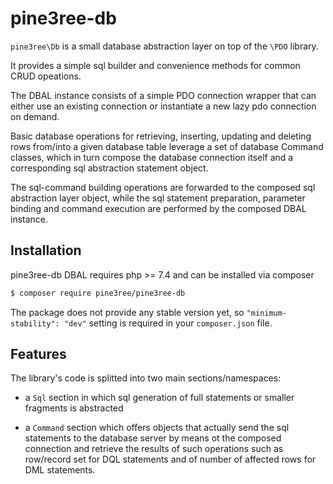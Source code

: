 # pine3ree-db

`pine3ree\Db` is a small database abstraction layer on top of the `\PDO` library.

It provides a simple sql builder and convenience methods for common CRUD opeations.

The DBAL instance consists of a simple PDO connection wrapper that can either use
an existing connection or instantiate a new lazy pdo connection on demand.

Basic database operations for retrieving, inserting, updating and deleting rows from/into
a given database table leverage a set of database Command classes, which in turn
compose the database connection itself and a corresponding sql abstraction statement object.

The sql-command building operations are forwarded to the composed sql abstraction layer object,
while the sql statement preparation, parameter binding and command execution are
performed by the composed DBAL instance.

## Installation

pine3ree-db DBAL requires php >= 7.4 and can be installed via composer

```bash
$ composer require pine3ree/pine3ree-db
```

The package does not provide any stable version yet, so `"minimum-stability": "dev"`
setting is required in your `composer.json` file.

## Features

The library's code is splitted into two main sections/namespaces:

- a `Sql` section in which sql generation of full statements or smaller fragments
  is abstracted

- a `Command` section which offers objects that actually send the sql statements
  to the database server by means ot the composed connection and retrieve the results of
  such operations such as row/record set for DQL statements and of number of
  affected rows for DML statements.